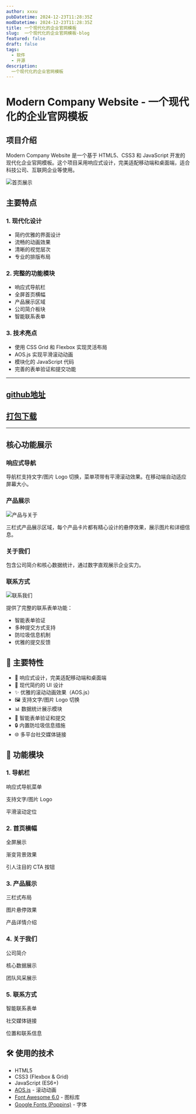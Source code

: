 ```yaml
---
author: xxxu
pubDatetime: 2024-12-23T11:28:35Z
modDatetime: 2024-12-23T11:28:35Z
title: 一个现代化的企业官网模板
slug:  一个现代化的企业官网模板-blog
featured: false
draft: false
tags:
  - 软件
  - 开源
description:
  一个现代化的企业官网模板
---
```

# Modern Company Website - 一个现代化的企业官网模板

## 项目介绍

Modern Company Website 是一个基于 HTML5、CSS3 和 JavaScript 开发的现代化企业官网模板。这个项目采用响应式设计，完美适配移动端和桌面端，适合科技公司、互联网企业等使用。

![首页展示](https://image.xxxu.me/rest/2aAYslK.png)

## 主要特点

### 1. 现代化设计

- 简约优雅的界面设计
- 流畅的动画效果
- 清晰的视觉层次
- 专业的排版布局

### 2. 完整的功能模块

- 响应式导航栏
- 全屏首页横幅
- 产品展示区域
- 公司简介板块
- 智能联系表单

### 3. 技术亮点

- 使用 CSS Grid 和 Flexbox 实现灵活布局
- AOS.js 实现平滑滚动动画
- 模块化的 JavaScript 代码
- 完善的表单验证和提交功能
------------------------

## [github地址](https://github.com/xxxume/modern-company-website)

## [打包下载](https://github.com/xxxume/modern-company-website/releases/tag/%E9%9D%99%E6%80%81%E5%A4%A7%E6%B0%94%E5%AE%98%E7%BD%91%E6%A8%A1%E6%9D%BF)
------------------------

## 核心功能展示

### 响应式导航

导航栏支持文字/图片 Logo 切换，菜单项带有平滑滚动效果。在移动端自动适应屏幕大小。

### 产品展示

![产品与关于](https://image.xxxu.me/rest/p0lYslK.png)

三栏式产品展示区域，每个产品卡片都有精心设计的悬停效果，展示图片和详细信息。

### 关于我们

包含公司简介和核心数据统计，通过数字直观展示企业实力。

### 联系方式

![联系我们](https://image.xxxu.me/rest/sYpYslK.png)

提供了完整的联系表单功能：

- 智能表单验证
- 多种提交方式支持
- 防垃圾信息机制
- 优雅的提交反馈

## 🌟 主要特性

* 📱 响应式设计，完美适配移动端和桌面端
* 🎨 现代简约的 UI 设计
* ✨ 优雅的滚动动画效果（AOS.js）
* 🖼️ 支持文字/图片 Logo 切换
* 📊 数据统计展示模块
* 📝 智能表单验证和提交
* 🔒 内置防垃圾信息措施
* 🌐 多平台社交媒体链接

## 🎯 功能模块

### 1. 导航栏

响应式导航菜单

支持文字/图片 Logo

平滑滚动定位

### 2. 首页横幅

全屏展示

渐变背景效果

引人注目的 CTA 按钮

### 3. 产品展示

三栏式布局

图片悬停效果

产品详情介绍

### 4. 关于我们

公司简介

核心数据展示

团队风采展示

### 5. 联系方式

智能联系表单

社交媒体链接

位置和联系信息

## 🛠️ 使用的技术

* HTML5
* CSS3 (Flexbox & Grid)
* JavaScript (ES6+)
* [AOS.js](https://michalsnik.github.io/aos/) - 滚动动画
* [Font Awesome 6.0](https://fontawesome.com/) - 图标库
* [Google Fonts (Poppins)](https://fonts.google.com/specimen/Poppins) - 字体
